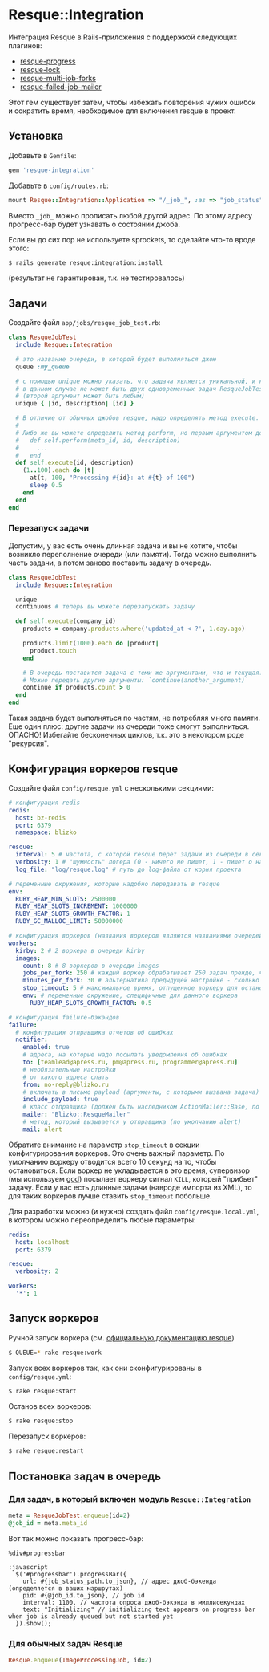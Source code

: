 # Resque::Integration

Интеграция Resque в Rails-приложения с поддержкой следующих плагинов:
* [resque-progress](https://github.com/idris/resque-progress)
* [resque-lock](https://github.com/defunkt/resque-lock)
* [resque-multi-job-forks](https://github.com/stulentsev/resque-multi-job-forks)
* [resque-failed-job-mailer](https://github.com/anandagrawal84/resque_failed_job_mailer)

Этот гем существует затем, чтобы избежать повторения чужих ошибок и сократить время, необходимое для включения resque в проект.

## Установка

Добавьте в `Gemfile`:
```ruby
gem 'resque-integration'
```

Добавьте в `config/routes.rb`:
```ruby
mount Resque::Integration::Application => "/_job_", :as => "job_status"
```

Вместо `_job_` можно прописать любой другой адрес. По этому адресу прогресс-бар будет узнавать о состоянии джоба.

Если вы до сих пор не используете sprockets, то сделайте что-то вроде этого:
```bash
$ rails generate resque:integration:install
```
(результат не гарантирован, т.к. не тестировалось)

## Задачи

Создайте файл `app/jobs/resque_job_test.rb`:
```ruby
class ResqueJobTest
  include Resque::Integration

  # это название очереди, в которой будет выполняться джою
  queue :my_queue

  # с помощью unique можно указать, что задача является уникальной, и какие аргументы определяют уникальность задачи.
  # в данном случае не может быть двух одновременных задач ResqueJobTest с одинаковым первым аргументом
  # (второй аргумент может быть любым)
  unique { |id, description| [id] }

  # В отличие от обычных джобов resque, надо определять метод execute.
  #
  # Либо же вы можете определить метод perform, но первым аргументом должен быть указан meta_id (уникальный ID джоба):
  #   def self.perform(meta_id, id, description)
  #     ...
  #   end
  def self.execute(id, description)
    (1..100).each do |t|
      at(t, 100, "Processing #{id}: at #{t} of 100")
      sleep 0.5
    end
  end
end
```

### Перезапуск задачи

Допустим, у вас есть очень длинная задача и вы не хотите, чтобы возникло переполнение очереди (или памяти). Тогда можно выполнить часть задачи, а потом заново поставить задачу в очередь.
```ruby
class ResqueJobTest
  include Resque::Integration

  unique
  continuous # теперь вы можете перезапускать задачу

  def self.execute(company_id)
    products = company.products.where('updated_at < ?', 1.day.ago)

    products.limit(1000).each do |product|
      product.touch
    end

    # В очередь поставится задача с теми же аргументами, что и текущая.
    # Можно передать другие аргументы: `continue(another_argument)`
    continue if products.count > 0
  end
end
```

Такая задача будет выполняться по частям, не потребляя много памяти. Еще один плюс: другие задачи из очереди тоже смогут выполниться.
ОПАСНО! Избегайте бесконечных циклов, т.к. это в некотором роде "рекурсия".

## Конфигурация воркеров resque

Создайте файл `config/resque.yml` с несколькими секциями:
```yaml
# конфигурация redis
redis:
  host: bz-redis
  port: 6379
  namespace: blizko

resque:
  interval: 5 # частота, с которой resque берет задачи из очереди в секундах (по умолчанию 5)
  verbosity: 1 # "шумность" логера (0 - ничего не пишет, 1 - пишет о начале/конце задачи, 2 - пишет все)
  log_file: "log/resque.log" # путь до log-файла от корня проекта

# переменные окружения, которые надобно передавать в resque
env:
  RUBY_HEAP_MIN_SLOTS: 2500000
  RUBY_HEAP_SLOTS_INCREMENT: 1000000
  RUBY_HEAP_SLOTS_GROWTH_FACTOR: 1
  RUBY_GC_MALLOC_LIMIT: 50000000

# конфигурация воркеров (названия воркеров являются названиями очередей)
workers:
  kirby: 2 # 2 воркера в очереди kirby
  images:
    count: 8 # 8 воркеров в очереди images
    jobs_per_fork: 250 # каждый воркер обрабатывает 250 задач прежде, чем форкается заново
    minutes_per_fork: 30 # альтернатива предыдущей настройке - сколько минут должен работать воркер, прежде чем форкнуться заново
    stop_timeout: 5 # максимальное время, отпущенное воркеру для остановки/рестарта
    env: # переменные окружение, специфичные для данного воркера
      RUBY_HEAP_SLOTS_GROWTH_FACTOR: 0.5

# конфигурация failure-бэкэндов
failure:
  # конфигурация отправщика отчетов об ошибках
  notifier:
    enabled: true
    # адреса, на которые надо посылать уведомления об ошибках
    to: [teamlead@apress.ru, pm@apress.ru, programmer@apress.ru]
    # необязательные настройки
    # от какого адреса слать
    from: no-reply@blizko.ru
    # включать в письмо payload (аргументы, с которыми вызвана задача)
    include_payload: true
    # класс отправщика (должен быть наследником ActionMailer::Base, по умолчанию ResqueFailedJobMailer::Mailer
    mailer: "Blizko::ResqueMailer"
    # метод, который вызывается у отправщика (по умолчанию alert)
    mail: alert
```

Обратите внимание на параметр `stop_timeout` в секции конфигурирования воркеров.
Это очень важный параметр. По умолчанию воркеру отводится всего 10 секунд на то,
чтобы остановиться. Если воркер не укладывается в это время, супервизор (мы используем
[god](http://godrb.com/)) посылает воркеру сигнал `KILL`, который "прибьет" задачу.
Если у вас есть длинные задачи (навроде импорта из XML), то для таких воркеров
лучше ставить `stop_timeout` побольше.

Для разработки можно (и нужно) создать файл `config/resque.local.yml`, в котором можно переопределить любые параметры:
```yaml
redis:
  host: localhost
  port: 6379

resque:
  verbosity: 2

workers:
  '*': 1
```

## Запуск воркеров

Ручной запуск воркера (см. [официальную документацию resque](https://github.com/resque/resque/blob/1-x-stable/README.markdown))
```bash
$ QUEUE=* rake resque:work
```

Запуск всех воркеров так, как они сконфигурированы в `config/resque.yml`:
```bash
$ rake resque:start
```

Останов всех воркеров:
```bash
$ rake resque:stop
```

Перезапуск воркеров:
```bash
$ rake resque:restart
```

## Постановка задач в очередь

### Для задач, в который включен модуль `Resque::Integration`
```ruby
meta = ResqueJobTest.enqueue(id=2)
@job_id = meta.meta_id
```

Вот так можно показать прогресс-бар:
```haml
%div#progressbar

:javascript
  $('#progressbar').progressBar({
    url: #{job_status_path.to_json}, // адрес джоб-бэкенда (определяется в ваших маршрутах)
    pid: #{@job_id.to_json}, // job id
    interval: 1100, // частота опроса джоб-бэкэнда в миллисекундах
    text: "Initializing" // initializing text appears on progress bar when job is already queued but not started yet
  }).show();
```

### Для обычных задач Resque
```ruby
Resque.enqueue(ImageProcessingJob, id=2)
```
